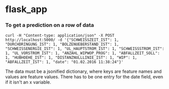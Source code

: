# flask_app

### To get a prediction on a row of data
```
curl -H "Content-type: application/json" -X POST http://localhost:5000/ -d '{"SCHWEISSZEIT_IST": 1, "DURCHDRINGUNG_IST": 1, "BOLZENUEBERSTAND_IST": 1, "SCHWEISSENERGIE_IST": 1, "UL_HAUPTSTROM_IST": 1, "SCHWEISSSTROM_IST": 1, "UL_VORSTROM_IST": 1, "ANZAHL_WIPWOP_PROG": 1, "ABFALLZEIT_SOLL": 1, "HUBHOEHE_IST": 1, "DISTANZNULLLINIE_IST": 1, "WIP": 1, "ABFALLZEIT_IST": 1, "date": "01.02.2016 11:38:24"}'
```
The data must be a jsonified dictionary, where keys are feature names and values are feature values. There has to be one entry for the date field, even if it isn't an x variable.